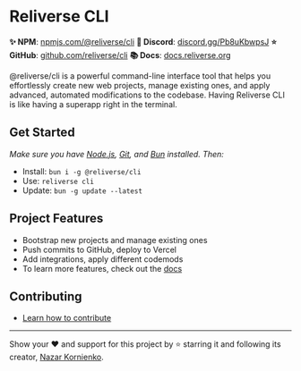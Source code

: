 # Reliverse CLI

**✨ NPM**: [npmjs.com/@reliverse/cli](https://npmjs.com/@reliverse/cli)
**💙 Discord**: [discord.gg/Pb8uKbwpsJ](https://discord.gg/Pb8uKbwpsJ)
**⭐ GitHub**: [github.com/reliverse/cli](https://github.com/reliverse/cli)
**📚 Docs**: [docs.reliverse.org](https://docs.reliverse.org/cli)

@reliverse/cli is a powerful command-line interface tool that helps you effortlessly create new web projects, manage existing ones, and apply advanced, automated modifications to the codebase. Having Reliverse CLI is like having a superapp right in the terminal.

## Get Started

_Make sure you have [Node.js](https://nodejs.org), [Git](https://git-scm.com/downloads), and [Bun](https://bun.sh) installed. Then:_

- Install: `bun i -g @reliverse/cli`
- Use: `reliverse cli`
- Update: `bun -g update --latest`

## Project Features

- Bootstrap new projects and manage existing ones
- Push commits to GitHub, deploy to Vercel
- Add integrations, apply different codemods
- To learn more features, check out the [docs](https://docs.reliverse.org/cli)

## Contributing

- [Learn how to contribute](https://docs.reliverse.org/intro/contributing/)

***

Show your ❤️ and support for this project by ⭐ starring it and following its creator, [Nazar Kornienko](https://github.com/blefnk).
